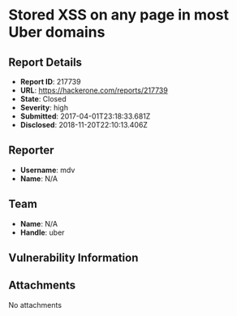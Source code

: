 # Stored XSS on any page in most Uber domains

## Report Details
- **Report ID**: 217739
- **URL**: https://hackerone.com/reports/217739
- **State**: Closed
- **Severity**: high
- **Submitted**: 2017-04-01T23:18:33.681Z
- **Disclosed**: 2018-11-20T22:10:13.406Z

## Reporter
- **Username**: mdv
- **Name**: N/A

## Team
- **Name**: N/A
- **Handle**: uber

## Vulnerability Information


## Attachments
No attachments
